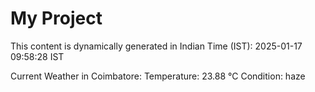 # My Project

This content is dynamically generated in Indian Time (IST): 2025-01-17 09:58:28 IST


Current Weather in Coimbatore:
Temperature: 23.88 °C
Condition: haze
